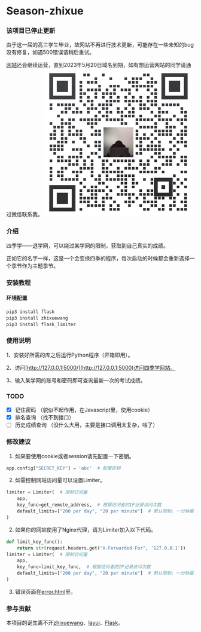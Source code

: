 # Season-zhixue

### 该项目已停止更新

由于这一届的高三学生毕业，故网站不再进行技术更新，可能存在一些未知的bug没有修复，如遇500错误请稍后重试。

[网站](https://zhixue.g2022cyk.top:6081/ "退学网")还会继续运营，直到2023年5月20日域名到期，如有想运营网站的同学请通过微信联系我。
![1657788094689](static/images/1657788094689.png)

### 介绍

四季学——退学网，可以绕过某学网的限制，获取到自己真实的成绩。

正如它的名字一样，这是一个会变换四季的程序，每次启动的时候都会重新选择一个季节作为主题季节。

### 安装教程

#### 环境配置

```python
pip3 install flask
pip3 install zhixuewang
pip3 install flask_limiter
```

### 使用说明

1、安装好所需的库之后运行Python程序（开箱即用）。

2、访问[http://127.0.0.1:5000/](http://127.0.0.1:5000)访问四季学网站。

3、输入某学网的账号和密码即可查询最新一次的考试成绩。

### TODO

- [X] 记住密码
  （貌似不起作用，在Javascript里，使用cookie）
- [X] 排名查询
  （找不到接口）
- [ ] 历史成绩查询
  （没什么大用，主要是接口调用太复杂，咕了）

### 修改建议

1. 如果要使用cookie或者session请先配置一下密钥。

```python
app.config["SECRET_KEY"] = 'abc'  # 配置密钥
```

2. 如需控制网站访问量可以设置Limiter。

```python
limiter = Limiter(  # 限制访问量
    app,
    key_func=get_remote_address,  # 根据访问者的IP记录访问次数
    default_limits=["200 per day", "20 per minute"]  # 默认限制，一分钟最多访问20次
)
```

2. 如果你的网站使用了Nginx代理，请为Limiter加入以下代码。

```python
def limit_key_func():
    return str(request.headers.get("X-Forwarded-For", '127.0.0.1'))
limiter = Limiter(  # 限制访问量
    app,
    key_func=limit_key_func,  # 根据访问者的IP记录访问次数
    default_limits=["200 per day", "20 per minute"]  # 默认限制，一分钟最多访问20次
)
```

3. 错误页面在[error.html](templates/error.html)里。

### 参与贡献

本项目的诞生离不开[zhixuewang](https://github.com/anwenhu/zhixuewang-python)、[layui](https://gitee.com/sentsin/layui)、[Flask](https://github.com/pallets/flask)。
